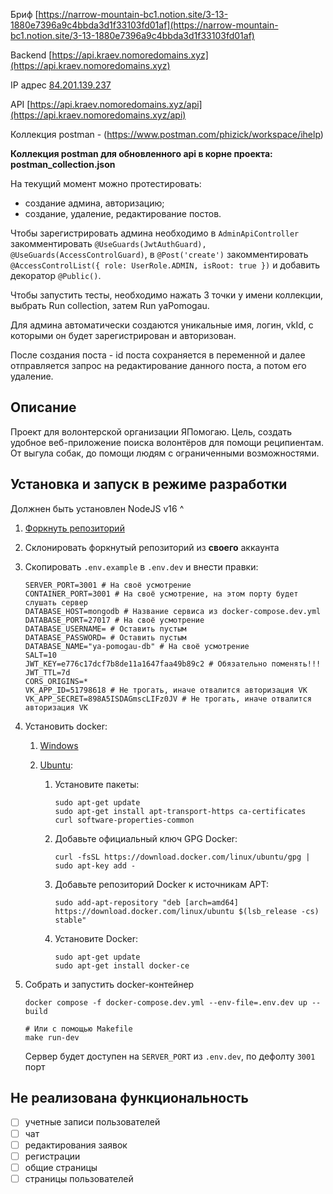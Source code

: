 Бриф [https://narrow-mountain-bc1.notion.site/3-13-1880e7396a9c4bbda3d1f33103fd01af](https://narrow-mountain-bc1.notion.site/3-13-1880e7396a9c4bbda3d1f33103fd01af)

Backend [https://api.kraev.nomoredomains.xyz](https://api.kraev.nomoredomains.xyz)

IP адрес [84.201.139.237](84.201.139.237)

API [https://api.kraev.nomoredomains.xyz/api](https://api.kraev.nomoredomains.xyz/api)

Коллекция postman - (https://www.postman.com/phizick/workspace/ihelp)

**Коллекция postman для обновленного api в корне проекта: postman_collection.json**

На текущий момент можно протестировать:

- создание админа, авторизацию;
- создание, удаление, редактирование постов.

Чтобы зарегистрировать админа необходимо в `AdminApiController` закомментировать `@UseGuards(JwtAuthGuard), @UseGuards(AccessControlGuard)`, в `@Post('create')` закомментировать `@AccessControlList({ role: UserRole.ADMIN, isRoot: true })` и добавить декоратор `@Public()`.

Чтобы запустить тесты, необходимо нажать 3 точки у имени коллекции, выбрать Run collection, затем Run yaPomogau.

Для админа автоматически создаются уникальные имя, логин, vkId, с которыми он будет зарегистрирован и авторизован.

После создания поста - id поста сохраняется в переменной и далее отправляется запрос на редактирование данного поста, а потом его удаление.

## Описание

Проект для волонтерской организации ЯПомогаю. Цель, создать удобное веб-приложение поиска волонтёров для помощи реципиентам. От выгула собак, до помощи людям с ограниченными возможностями.

## Установка и запуск в режиме разработки

Должнен быть установлен NodeJS v16 ^

1. [Форкнуть репозиторий](https://github.com/ya-pomogau/backend/fork)
2. Склонировать форкнутый репозиторий из **своего** аккаунта
3. Скопировать `.env.example` в `.env.dev` и внести правки:
   ```shell
   SERVER_PORT=3001 # На своё усмотрение
   CONTAINER_PORT=3001 # На своё усмотрение, на этом порту будет слушать сервер
   DATABASE_HOST=mongodb # Название сервиса из docker-compose.dev.yml
   DATABASE_PORT=27017 # На своё усмотрение
   DATABASE_USERNAME= # Оставить пустым
   DATABASE_PASSWORD= # Оставить пустым
   DATABASE_NAME="ya-pomogau-db" # На своё усмотрение
   SALT=10
   JWT_KEY=e776c17dcf7b8de11a1647faa49b89c2 # Обязательно поменять!!!
   JWT_TTL=7d
   CORS_ORIGINS=*
   VK_APP_ID=51798618 # Не трогать, иначе отвалится авторизация VK
   VK_APP_SECRET=898A5ISDAGmscLIFz0JV # Не трогать, иначе отвалится авторизация VK
   ```
4. Установить docker:

   1. [Windows](https://www.docker.com/products/docker-desktop)
   2. [Ubuntu](https://docs.docker.com/engine/install/ubuntu/):

      1. Установите пакеты:
         ```shell
         sudo apt-get update
         sudo apt-get install apt-transport-https ca-certificates curl software-properties-common
         ```
      2. Добавьте официальный ключ GPG Docker:

         ```shell
         curl -fsSL https://download.docker.com/linux/ubuntu/gpg | sudo apt-key add -
         ```

      3. Добавьте репозиторий Docker к источникам APT:

         ```shell
         sudo add-apt-repository "deb [arch=amd64] https://download.docker.com/linux/ubuntu $(lsb_release -cs) stable"
         ```

      4. Установите Docker:

         ```shell
         sudo apt-get update
         sudo apt-get install docker-ce
         ```

5. Собрать и запустить docker-контейнер

   ```shell
   docker compose -f docker-compose.dev.yml --env-file=.env.dev up --build

   # Или с помощью Makefile
   make run-dev
   ```

   Cервер будет доступен на `SERVER_PORT` из `.env.dev`, по дефолту `3001` порт

## Не реализована функциональность

- [ ] учетные записи пользователей
- [ ] чат
- [ ] редактирования заявок
- [ ] регистрации
- [ ] общие страницы
- [ ] страницы пользователей
